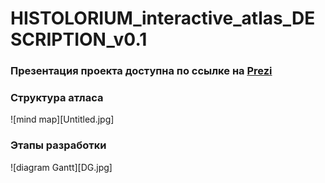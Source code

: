 # HISTOLORIUM_interactive_atlas_DESCRIPTION_v0.1  
### Презентация проекта доступна по ссылке на [Prezi](https://prezi.com/p/2m3cokrh_tlp/)  

### Структура атласа   
![mind map][Untitled.jpg]  

### Этапы разработки  
![diagram Gantt][DG.jpg]  
